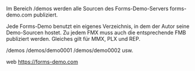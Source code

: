 ﻿Im Bereich /demos werden alle Sourcen des Forms-Demo-Servers forms-demo.com publiziert.

Jede Forms-Demo benutzt ein eigenes Verzeichnis, in dem der Autor seine Demo-Sourcen hostet.
Zu jedem FMX muss auch die entsprechende FMB publiziert werden. Gleiches gilt für MMX, PLX und REP.

/demos
/demos/demo0001
/demos/demo0002
usw.

web
https://forms-demo.com
